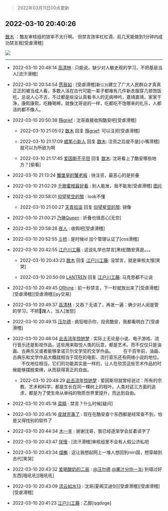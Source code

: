 > 2022年03月11日00点更新
<link rel="stylesheet" href="https://cdn.jsdelivr.net/gh/taotie6/sampleJSON@main/css/photo_show.css">
<meta name="referrer" content="no-referrer" />


 ## 2022-03-10 20:40:26 

 [㪚木](https://www.coolapk.com/feed/34155841?shareKey=NWNiNjk1NzhjYjAxNjIyOWY5M2U~) ：酷友审核组的效率不太行啊。
但禁言效率杠杠滴，前几天能做到1分钟内成功禁言我[受虐滑稽] 

<div class="album">
<img class="img-item" src="http://image.coolapk.com/feed/2022/0310/20/1081091_d6811788_6025_7889_32@1080x2340.jpeg" />
</div>

 ------- 

- 2022-03-10 20:48:14 [高清林](uid=8114305) : 只能说，缺少对人敏史观的学习，不把基层当人[流汗滑稽] 

- 2022-03-10 20:54:54 [愿我如](uid=3364757) : [受虐滑稽]新🇨🇳建立了广大人民群众才真真正正的被当成人看，多数人活在古代可能一辈子都难有几件新衣服穿几顿饱饭吃，总说人心不古，不过都是些没认真看书人的无病呻吟，嘉靖嘉靖，家家干净，康熙康熙，吃糠喝稀，就像沈哥说的一样，吃都吃不饱哪来的礼乐，人都活的都不像人。 

- 2022-03-10 20:50:38 [殇grief](uid=4392516) : 沈哥直接收购酷安吧[受虐滑稽] 

    - 2022-03-10 21:05:02 [㪚木](uid=1081091) 回复 [殇grief](uid=4392516): 可以注资[受虐滑稽] 

    - 2022-03-10 21:17:09 [蜡笔小新人](uid=4236945) 回复 [㪚木](uid=1081091): 注资之后是不是[小嘴滑稽]就可以为所欲为啊 

    - 2022-03-10 21:17:45 [爱因斯不平坦](uid=834251) 回复 [㪚木](uid=1081091): 沈哥看上了酷安哪些地方？[偷看] 

- 2022-03-10 21:13:24 [蟹堡皇的蟹老板](uid=4652683) : 快注资，最恶心的是折叠 

- 2022-03-10 21:02:29 [千歌蜜柑最好看](uid=1256624) : 别人能发，我不能发[受虐滑稽] [图片](http://image.coolapk.com/feed/2022/0310/21/1256624_e1b18b32_7348_4657_206@1536x2152.jpeg)

- 2022-03-10 20:58:01 [仰望星空的黎](uid=1961388) : look不懂 

    - 2022-03-10 21:00:27 [天青拾柒](uid=2874164) 回复 [仰望星空的黎](uid=1961388): 镜像 

- 2022-03-10 21:00:21 [乃琳Queen](uid=2370903) : 折叠也很恶心[无奈] 

- 2022-03-10 20:58:28 [夜人](uid=561987) : 收购吧[受虐滑稽] 

- 2022-03-10 20:52:55 [彡桥](uid=3740933) : 是时候id 加个管理认证了[cos滑稽] 

- 2022-03-10 20:42:55 [江户川工藤](uid=708569) : 这说礼学也禁言[黑线]酷安真是。。。 

    - 2022-03-10 20:43:23 [㪚木](uid=1081091) 回复 [江户川工藤](uid=708569): 没禁言，就是审核太慢[笑哭] 

    - 2022-03-10 20:50:09 [LANTREN](uid=2194571) 回复 [江户川工藤](uid=708569): 马克思都不让说 

- 2022-03-10 20:49:45 [ORhine](uid=3247844) : 前一秒禁言，下一秒就放出来了[受虐滑稽][受虐滑稽][受虐滑稽][py交易] 

- 2022-03-10 20:49:37 [高清林](uid=8114305) : 又吞？无语了，再发一遍：确少对人闵是管的学习，不把🐔蹭人，当人[发怒] 

- 2022-03-10 20:49:15 [汪尔德](uid=1595236) : 疯狂暗示你，投资酷安，我都看明白了[受虐滑稽] 

- 2022-03-10 20:48:04 [此去流年惊她梦](uid=3006083) : 实际上无论是小说、电子游戏、流行音乐还是影视作品，这些用来取悦人类的玩意，都是艺术。而不仅仅只是油画、古典乐又或者能够拿诺贝尔文学奖的文学作品。
　　在千百年前，油画、古典乐和文学作品大概就相当于现在的电影、流行音乐还有网络小说的地位。
　　不仅地位相当，它们的功能其实是一样的<!--break-->，让人在欣赏这些艺术作品的时候能够摆脱束缚，从而获得真正的自由。 

    - 2022-03-10 20:48:29 [此去流年惊她梦](uid=3006083) : 爱因斯坦就曾经说过：所有的宗教、艺术和科学，都是生长在同一棵树上的枝叶。人类对这三方面的追求，都是为了使生命从单纯的物质世界里提升，而达到自由。 

- 2022-03-10 20:45:18 [菜精](uid=2075001) : 禁言？什么时候[疑问] 

- 2022-03-10 20:45:16 [皮就完事了](uid=1485758) : 现在在酷安查个东西都是经常查不到，怕是又得找别的软件了 

- 2022-03-10 20:44:34 [木一羊](uid=761582) : 谢谢沈哥，我已经逐渐学会反着读字了 

- 2022-03-10 20:43:47 [佯慢](uid=888105) : [流汗滑稽]审核组里不会有人假公济私吧 

- 2022-03-10 20:43:34 [熠櫆](uid=853004) : 这让我想起网上一堆人想回到min国，想穿越到古代[笑哭] 

- 2022-03-10 20:43:32 [爱喝酸奶的二辰](uid=3820286) : <a class="feed-link-uname" href="/u/汪尔德">@汪尔德</a> <a class="feed-link-uname" href="/u/果汁分你一半i">@果汁分你一半i</a> 别错过好东西[哦吼吼][哦吼吼] 

- 2022-03-10 20:43:09 [流云如水13](uid=3415673) : 沈哥[夏阁艾迪剑][受虐滑稽][受虐滑稽][受虐滑稽] 

- 2022-03-10 20:41:23 [江户川工藤](uid=708569) : 乙醇[qqdoge] 

